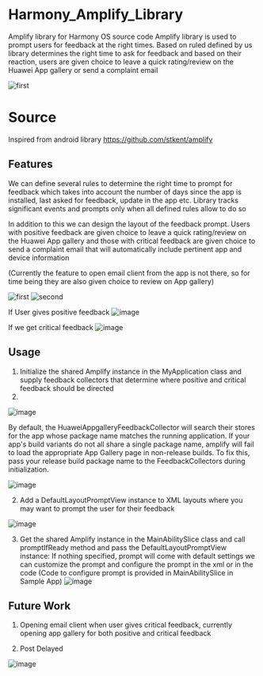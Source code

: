 # Harmony_Amplify_Library
Amplify library for Harmony OS source code
Amplify library is used to prompt users for feedback at the right times. Based on ruled defined by us library determines the right time to ask for feedback and based on their reaction, users are given choice to leave a quick rating/review on the Huawei App gallery or send a complaint email 

![first](https://user-images.githubusercontent.com/48115293/124867426-b86e4b80-dfdb-11eb-9afc-d2637d67eadf.png)


# Source
Inspired from android library https://github.com/stkent/amplify

## Features
We can define several rules to determine the right time to prompt for feedback which takes into account the number of days since the app is installed, last asked for feedback, update in the app etc. Library tracks significant events and prompts only when all defined rules allow to do so

In addition to this we can design the layout of the feedback prompt. Users with positive feedback are given choice to leave a quick rating/review on the Huawei App gallery and those with critical feedback are given choice to send a complaint email that will automatically include pertinent app and device information

(Currently the feature to open email client from the app is not there, so for time being they are also given choice to review on App gallery)


![first](https://user-images.githubusercontent.com/48115293/124867426-b86e4b80-dfdb-11eb-9afc-d2637d67eadf.png)
![second](https://user-images.githubusercontent.com/48115293/124867576-f8cdc980-dfdb-11eb-86cc-291c2b19e125.png)


If User gives positive feedback
![image](https://user-images.githubusercontent.com/48115293/123784604-3dc77100-d8f5-11eb-8baa-10cc5855bf9f.png)


If we get critical feedback
![image](https://user-images.githubusercontent.com/48115293/123785115-c8a86b80-d8f5-11eb-982e-a613c3b0e7f8.png)




## Usage
1. Initialize the shared Amplify instance in the MyApplication class and supply feedback collectors that determine where positive and critical feedback should be directed
2. 
![image](https://user-images.githubusercontent.com/48115293/123786101-f17d3080-d8f6-11eb-8abc-ce677b6f2993.png)



By default, the HuaweiAppgalleryFeedbackCollector will search their stores for the app whose package name matches the running application. If your app's build variants do not all share a single package name, amplify will fail to load the appropriate App Gallery page in non-release builds. To fix this, pass your release build package name to the
FeedbackCollectors during initialization.


![image](https://user-images.githubusercontent.com/48115293/123785863-a2370000-d8f6-11eb-86fb-62be85cea9b3.png)


2. Add a DefaultLayoutPromptView instance to XML layouts where you may want to prompt the user for their feedback

![image](https://user-images.githubusercontent.com/48115293/123785671-70259e00-d8f6-11eb-92ff-789c6a03b1c2.png)


3. Get the shared Amplify instance in the MainAbilitySlice class and call promptIfReady method and pass the DefaultLayoutPromptView instance:
  If nothing specified, prompt will come with default settings we can customize the prompt and configure the prompt in the xml or in the code
  (Code to configure prompt is provided in MainAbilitySlice in Sample App)
![image](https://user-images.githubusercontent.com/48115293/123785921-b4b13980-d8f6-11eb-9644-d94722f2d7ec.png)


## Future Work
1. Opening email client when user gives critical feedback, currently opening app gallery for both positive and critical feedback

2. Post Delayed 

![image](https://user-images.githubusercontent.com/48115293/123788569-cb0cc480-d8f9-11eb-8e2a-79418a340f35.png)

